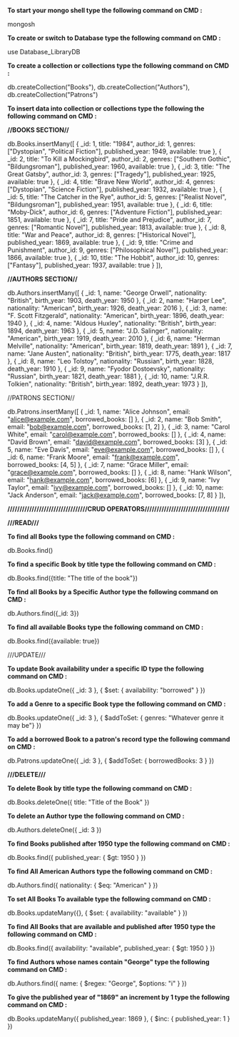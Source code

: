 **To start your mongo shell type the following command on CMD  :**

mongosh


**To create or switch to Database type the following command on CMD   :**

use Database_LibraryDB


**To create a collection or collections type the following command on CMD  :**

db.createCollection("Books"),
db.createCollection("Authors"),
db.createCollection("Patrons")


**To insert data into collection or collections type the following the following command on CMD  :**


**//BOOKS SECTION//**

db.Books.insertMany([ { _id: 1, title: "1984", author_id: 1, genres: ["Dystopian", "Political Fiction"], published_year: 1949, available: true }, { _id: 2, title: "To Kill a Mockingbird", author_id: 2, genres: ["Southern Gothic", "Bildungsroman"], published_year: 1960, available: true }, { _id: 3, title: "The Great Gatsby", author_id: 3, genres: ["Tragedy"], published_year: 1925, available: true }, { _id: 4, title: "Brave New World", author_id: 4, genres: ["Dystopian", "Science Fiction"], published_year: 1932, available: true }, { _id: 5, title: "The Catcher in the Rye", author_id: 5, genres: ["Realist Novel", "Bildungsroman"], published_year: 1951, available: true }, { _id: 6, title: "Moby-Dick", author_id: 6, genres: ["Adventure Fiction"], published_year: 1851, available: true }, { _id: 7, title: "Pride and Prejudice", author_id: 7, genres: ["Romantic Novel"], published_year: 1813, available: true }, { _id: 8, title: "War and Peace", author_id: 8, genres: ["Historical Novel"], published_year: 1869, available: true }, { _id: 9, title: "Crime and Punishment", author_id: 9, genres: ["Philosophical Novel"], published_year: 1866, available: true }, { _id: 10, title: "The Hobbit", author_id: 10, genres: ["Fantasy"], published_year: 1937, available: true } ]),


**//AUTHORS SECTION//**

db.Authors.insertMany([ { _id: 1, name: "George Orwell", nationality: "British", birth_year: 1903, death_year: 1950 }, { _id: 2, name: "Harper Lee", nationality: "American", birth_year: 1926, death_year: 2016 }, { _id: 3, name: "F. Scott Fitzgerald", nationality: "American", birth_year: 1896, death_year: 1940 }, { _id: 4, name: "Aldous Huxley", nationality: "British", birth_year: 1894, death_year: 1963 }, { _id: 5, name: "J.D. Salinger", nationality: "American", birth_year: 1919, death_year: 2010 }, { _id: 6, name: "Herman Melville", nationality: "American", birth_year: 1819, death_year: 1891 }, { _id: 7, name: "Jane Austen", nationality: "British", birth_year: 1775, death_year: 1817 }, { _id: 8, name: "Leo Tolstoy", nationality: "Russian", birth_year: 1828, death_year: 1910 }, { _id: 9, name: "Fyodor Dostoevsky", nationality: "Russian", birth_year: 1821, death_year: 1881 }, { _id: 10, name: "J.R.R. Tolkien", nationality: "British", birth_year: 1892, death_year: 1973 } ]),


//PATRONS SECTION//

db.Patrons.insertMany([ { _id: 1, name: "Alice Johnson", email: "alice@example.com", borrowed_books: [] }, { _id: 2, name: "Bob Smith", email: "bob@example.com", borrowed_books: [1, 2] }, { _id: 3, name: "Carol White", email: "carol@example.com", borrowed_books: [] }, { _id: 4, name: "David Brown", email: "david@example.com", borrowed_books: [3] }, { _id: 5, name: "Eve Davis", email: "eve@example.com", borrowed_books: [] }, { _id: 6, name: "Frank Moore", email: "frank@example.com", borrowed_books: [4, 5] }, { _id: 7, name: "Grace Miller", email: "grace@example.com", borrowed_books: [] }, { _id: 8, name: "Hank Wilson", email: "hank@example.com", borrowed_books: [6] }, { _id: 9, name: "Ivy Taylor", email: "ivy@example.com", borrowed_books: [] }, { _id: 10, name: "Jack Anderson", email: "jack@example.com", borrowed_books: [7, 8] } ]),



**/////////////////////////////////CRUD OPERATORS///////////////////////////////////**

**///READ///**

**To find all Books type the following command on CMD  :**

db.Books.find()


**To find a specific Book by title type the following command on CMD  :**

db.Books.find({title: "The title of the book"})


**To find all Books by a Specific Author type the following command on CMD  :**

db.Authors.find({_id: 3})


**To find all available Books type the following command on CMD  :**

db.Books.find({available: true})




///UPDATE///

**To update Book availability under a specific ID type the following command on CMD  :**

db.Books.updateOne({ _id: 3 }, { $set: { availability: "borrowed" } })


**To add a Genre to a specific Book type the following command on CMD  :**

db.Books.updateOne({ _id: 3 }, { $addToSet: { genres: "Whatever genre it may be"} })


**To add a borrowed Book to a patron's record type the following command on CMD  :**

db.Patrons.updateOne({ _id: 3 }, { $addToSet: { borrowedBooks: 3 } })




**///DELETE///**

**To delete Book by title type the following command on CMD  :**

db.Books.deleteOne({ title: "Title of the Book" })


**To delete an Author type the following command on CMD  :**

db.Authors.deleteOne({ _id: 3 })




**To find Books published after 1950 type the following command on CMD  :**

db.Books.find({ published_year: { $gt: 1950 } })



**To find All American Authors type the following command on CMD  :**

db.Authors.find({ nationality: { $eq: "American" } })



**To set All Books To available type the following command on CMD  :**

db.Books.updateMany({}, { $set: { availability: "available" } })



**To find All Books that are available and published after 1950 type the following command on CMD  :**

db.Books.find({ availability: "available", published_year: { $gt: 1950 } })



**To find Authors whose names contain "George" type the following command on CMD  :**

db.Authors.find({ name: { $regex: "George", $options: "i" } })



**To give the published year of "1869" an increment by 1 type the following command on CMD  :**

db.Books.updateMany({ published_year: 1869 }, { $inc: { published_year: 1 } })
